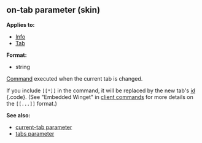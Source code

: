 ## on-tab parameter (skin)

<!-- -->
**Applies to:**
+   [Info](/ref/%7Bskin%7D/control/info.md) 
+   [Tab](/ref/%7Bskin%7D/control/tab.md) 
<!-- -->
**Format:**
+   string


[Command](/ref/%7Bskin%7D/commands.md)  executed when the current tab
is changed. 

If you include `[[*]]` in the command, it will be
replaced by the new tab\'s [id](/ref/%7Bskin%7D/param/id.md) {.code}. (See
\"Embedded Winget\" in [client commands](/ref/%7Bskin%7D/commands.md) for more
details on the `[[...]]` format.)

**See also:**
+   [current-tab parameter](/ref/%7Bskin%7D/param/current-tab.md) 
+   [tabs parameter](/ref/%7Bskin%7D/param/tabs.md) 
